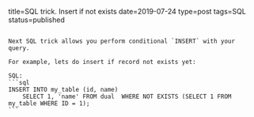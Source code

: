 title=SQL trick. Insert if not exists
date=2019-07-24
type=post
tags=SQL
status=published
~~~~~~

Next SQL trick allows you perform conditional `INSERT` with your query.

For example, lets do insert if record not exists yet:

SQL:
```sql
INSERT INTO my_table (id, name)  
    SELECT 1, 'name' FROM dual  WHERE NOT EXISTS (SELECT 1 FROM my_table WHERE ID = 1);
```
